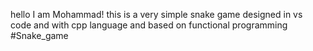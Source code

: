 hello
I am Mohammad!
this is a very simple snake game designed in vs code
and with cpp language and based on functional programming
#Snake_game
